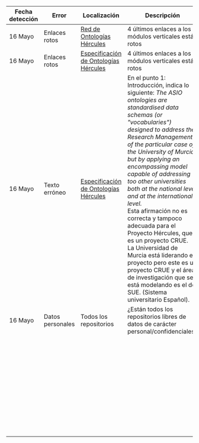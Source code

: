 | Fecha detección | Error            | Localización                                                 | Descripción                                                  | Estado    |
| --------------- | ---------------- | ------------------------------------------------------------ | ------------------------------------------------------------ | --------- |
| 16 Mayo         | Enlaces rotos    | [Red de Ontologías Hércules](https://github.com/HerculesCRUE/ib-asio-docs-/blob/master/entregables_hito_1/01-Red_de_Ontolog%C3%ADas_H%C3%A9rcules/README.md) | 4 últimos enlaces a los módulos verticales están rotos       | Corregido |
| 16 Mayo         | Enlaces rotos    | [Especificación de Ontologías Hércules](https://github.com/HerculesCRUE/ib-asio-docs-/blob/master/entregables_hito_1/02-Especificaci%C3%B3n_Ontolog%C3%ADas_H%C3%A9rcules/ASIO_Izertis_EspecificacionOntologiasHercules.md) | 4 últimos enlaces a los módulos verticales están rotos       | Corregido |
| 16 Mayo         | Texto erróneo    | [Especificación de Ontologías Hércules](https://github.com/HerculesCRUE/ib-asio-docs-/blob/master/entregables_hito_1/02-Especificaci%C3%B3n_Ontolog%C3%ADas_H%C3%A9rcules/ASIO_Izertis_EspecificacionOntologiasHercules.md) | En el punto 1: Introducción, indica lo siguiente: *The ASIO ontologies are standardised data schemas (or "vocabularies") designed to address the Research Management of the particular case of the University of Murcia but by applying an encompassing model capable of addressing too other universities both at the national level and at the international level.*<br/>Esta afirmación no es correcta y tampoco adecuada para el Proyecto Hércules, que es un proyecto CRUE. <br/>La Universidad de Murcia está liderando el proyecto pero este es un proyecto CRUE y el área de investigación que se está modelando es el del SUE. (Sistema universitario Español). | Corregido |
| 16 Mayo         | Datos personales | Todos los repositorios                                       | ¿Están todos los repositorios libres de datos de carácter personal/confidenciales? | PENDIENTE |
|                 |                  |                                                              |                                                              |           |
|                 |                  |                                                              |                                                              |           |
|                 |                  |                                                              |                                                              |           |
|                 |                  |                                                              |                                                              |           |
|                 |                  |                                                              |                                                              |           |
|                 |                  |                                                              |                                                              |           |
|                 |                  |                                                              |                                                              |           |
|                 |                  |                                                              |                                                              |           |
|                 |                  |                                                              |                                                              |           |
|                 |                  |                                                              |                                                              |           |
|                 |                  |                                                              |                                                              |           |
|                 |                  |                                                              |                                                              |           |
|                 |                  |                                                              |                                                              |           |
|                 |                  |                                                              |                                                              |           |
|                 |                  |                                                              |                                                              |           |
|                 |                  |                                                              |                                                              |           |
|                 |                  |                                                              |                                                              |           |
|                 |                  |                                                              |                                                              |           |
|                 |                  |                                                              |                                                              |           |
|                 |                  |                                                              |                                                              |           |
|                 |                  |                                                              |                                                              |           |
|                 |                  |                                                              |                                                              |           |
|                 |                  |                                                              |                                                              |           |
|                 |                  |                                                              |                                                              |           |
|                 |                  |                                                              |                                                              |           |
|                 |                  |                                                              |                                                              |           |
|                 |                  |                                                              |                                                              |           |
|                 |                  |                                                              |                                                              |           |
|                 |                  |                                                              |                                                              |           |
|                 |                  |                                                              |                                                              |           |
|                 |                  |                                                              |                                                              |           |
|                 |                  |                                                              |                                                              |           |
|                 |                  |                                                              |                                                              |           |
|                 |                  |                                                              |                                                              |           |
|                 |                  |                                                              |                                                              |           |
|                 |                  |                                                              |                                                              |           |
|                 |                  |                                                              |                                                              |           |
|                 |                  |                                                              |                                                              |           |
|                 |                  |                                                              |                                                              |           |
|                 |                  |                                                              |                                                              |           |
|                 |                  |                                                              |                                                              |           |
|                 |                  |                                                              |                                                              |           |
|                 |                  |                                                              |                                                              |           |
|                 |                  |                                                              |                                                              |           |
|                 |                  |                                                              |                                                              |           |

